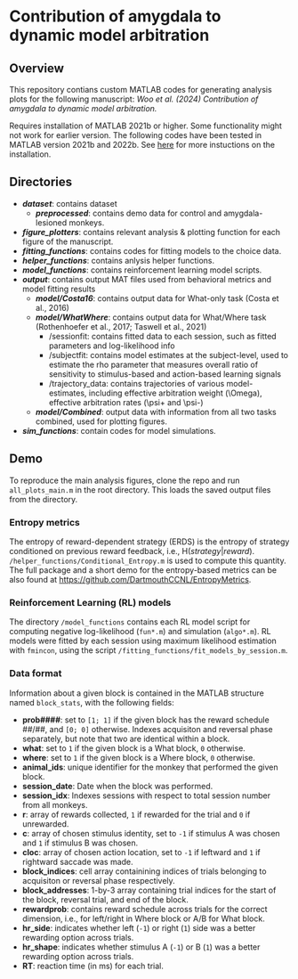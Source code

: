 # Contribution of amygdala to dynamic model arbitration

## Overview
This repository contians custom MATLAB codes for generating analysis plots for the following manuscript: _Woo et al. (2024) Contribution of amygdala to dynamic model arbitration._

Requires installation of MATLAB 2021b or higher. Some functionality might not work for earlier version. The following codes have been tested in MATLAB version 2021b and 2022b. See [here](https://www.mathworks.com/help/install/install-products.html) for more instuctions on the installation.

## Directories
* _**dataset**_: contains dataset
  * **_preprocessed_**: contains demo data for control and amygdala-lesioned monkeys.
* **_figure_plotters_**: contains relevant analysis & plotting function for each figure of the manuscript.
* **_fitting_functions_**: contains codes for fitting models to the choice data.
* **_helper_functions_**: contains anlysis helper functions.
* **_model_functions_**: contains reinforcement learning model scripts.
* **_output_**: contains output MAT files used from behavioral metrics and model fitting results
  * **_model/Costa16_**: contains output data for What-only task (Costa et al., 2016)
  * **_model/WhatWhere_**: contains output data for What/Where task (Rothenhoefer et al., 2017; Taswell et al., 2021)
    * /sessionfit: contains fitted data to each session, such as fitted parameters and log-likelihood info
    * /subjectfit: contains model estimates at the subject-level, used to estimate the rho parameter that measures overall ratio of sensitivity to stimulus-based and action-based learning signals
    * /trajectory_data: contains trajectories of various model-estimates, including effective arbitration weight (\Omega), effective arbitration rates (\psi+ and \psi-)
  * **_model/Combined_**: output data with information from all two tasks combined, used for plotting figures.
* **_sim_functions_**: contain codes for model simulations.
     
## Demo
To reproduce the main analysis figures, clone the repo and run `all_plots_main.m` in the root directory. This loads the saved output files from the directory.

### Entropy metrics
The entropy of reward-dependent strategy (ERDS) is the entropy of strategy conditioned on previous reward feedback, i.e., H(_strategy_|_reward_). `/helper_functions/Conditional_Entropy.m` is used to compute this quantity. 
The full package and a short demo for the entropy-based metrics can be also found at https://github.com/DartmouthCCNL/EntropyMetrics.

### Reinforcement Learning (RL) models
The directory `/model_functions` contains each RL model script for computing negative log-likelihood (`fun*.m`) and simulation (`algo*.m`). RL models were fitted by each session using maximum likelihood estimation with `fmincon`, using the script `/fitting_functions/fit_models_by_session.m`.

### Data format
Information about a given block is contained in the MATLAB structure named `block_stats`, with the following fields:
* **prob####**: set to `[1; 1]` if the given block has the reward schedule ##/##, and `[0; 0]` otherwise. Indexes acquisiton and reversal phase separately, but note that two are identical within a block.
* **what**: set to `1` if the given block is a What block, `0` otherwise.
* **where**: set to `1` if the given block is a Where block, `0` otherwise.
* **animal_ids**: unique identifier for the monkey that performed the given block.
* **session_date**: Date when the block was performed.
* **session_idx**: Indexes sessions with respect to total session number from all monkeys.
* **r**: array of rewards collected, `1` if rewarded for the trial and `0` if unrewarded.
* **c**: array of chosen stimulus identity, set to `-1` if stimulus A was chosen and `1` if stimulus B was chosen.
* **cloc**: array of chosen action location, set to `-1` if leftward and `1` if rightward saccade was made.
* **block_indices**: cell array containining indices of trials belonging to acquisiton or reversal phase respectively.
* **block_addresses**: 1-by-3 array containing trial indices for the start of the block, reversal trial, and end of the block.
* **rewardprob**: contains reward schedule across trials for the correct dimension, i.e., for left/right in Where block or A/B for What block.
* **hr_side**: indicates whether left (`-1`) or right (`1`) side was a better rewarding option across trials.
* **hr_shape**: indicates whether stimulus A (`-1`) or B (`1`) was a better rewarding option across trials.
* **RT**: reaction time (in ms) for each trial.
   
